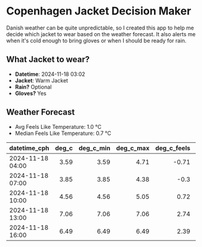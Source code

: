 
# Copenhagen Jacket Decision Maker

Danish weather can be quite unpredictable, so I created this app to help me decide which jacket to wear based on the weather forecast. 
It also alerts me when it's cold enough to bring gloves or when I should be ready for rain.

## What Jacket to wear?

- **Datetime**: 2024-11-18 03:02
- **Jacket**: Warm Jacket
- **Rain?** Optional
- **Gloves?** Yes

## Weather Forecast
- Avg Feels Like Temperature: 1.0 °C
- Median Feels Like Temperature: 0.7 °C

| datetime_cph     |   deg_c |   deg_c_min |   deg_c_max |   deg_c_feels | weather   | wind   | rain   |
|:-----------------|--------:|------------:|------------:|--------------:|:----------|:-------|:-------|
| 2024-11-18 04:00 |    3.59 |        3.59 |        4.71 |         -0.71 | Clouds    | Medium | None   |
| 2024-11-18 07:00 |    3.85 |        3.85 |        4.38 |         -0.3  | Clouds    | Medium | None   |
| 2024-11-18 10:00 |    4.56 |        4.56 |        5.05 |          0.72 | Clouds    | Medium | None   |
| 2024-11-18 13:00 |    7.06 |        7.06 |        7.06 |          2.74 | Rain      | High   | Low    |
| 2024-11-18 16:00 |    6.49 |        6.49 |        6.49 |          2.39 | Rain      | High   | Low    |
        